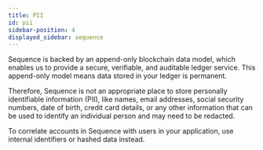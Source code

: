 ```yaml
---
title: PII
id: pii
sidebar-position: 4
displayed_sidebar: sequence
---
```


Sequence is backed by an append-only blockchain data model, which enables us to provide a secure, verifiable, and auditable ledger service. This append-only model means data stored in your ledger is permanent.

Therefore, Sequence is not an appropriate place to store personally identifiable information (PII), like names, email addresses, social security numbers, date of birth, credit card details, or any other information that can be used to identify an individual person and may need to be redacted.

To correlate accounts in Sequence with users in your application, use internal identifiers or hashed data instead.